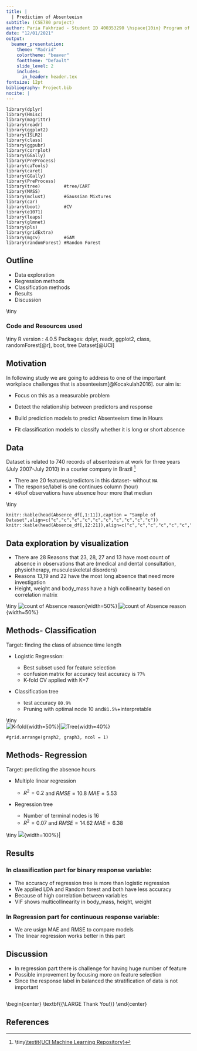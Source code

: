 ```yaml
---
title: |
  | Prediction of Absenteeism 
subtitle: (CSE780 project)
author: Paria Fakhrzad - Student ID 400353290 \hspace{10in} Program of Computational Science and Engineering \hspace{10in}  McMaster University 
date: "12/01/2021"
output: 
  beamer_presentation:
    theme: "Madrid"
    colortheme: "beaver"
    fonttheme: "Default"
    slide_level: 2
    includes:
      in_header: header.tex
fontsize: 12pt
bibliography: Project.bib
nocite: | 
---
```

```{r}
library(dplyr)
library(Hmisc)
library(magrittr)
library(readr)
library(ggplot2)
library(ISLR2)
library(class)
library(ggpubr)
library(corrplot)
library(GGally)
library(PreProcess)
library(caTools)
library(caret)
library(GGally)
library(PreProcess)
library(tree)         #tree/CART
library(MASS)
library(mclust)       #Gaussian Mixtures
library(car)
library(boot)         #CV
library(e1071)
library(leaps)
library(glmnet)
library(pls)
library(gridExtra)
library(mgcv)         #GAM
library(randomForest) #Random Forest
```

## Outline
 - Data exploration
 - Regression methods
 - Classification methods
 - Results
 - Discussion
 

\tiny 
### Code and Resources used
\tiny
 R version : 4.0.5
 Packages: dplyr, readr, ggplot2, class, randomForest[@r], boot, tree
 Dataset[@UCI]

 
## Motivation 
In following study we are going to address to one of the important workplace challenges that is absenteeism[@Kocakulah2016]. our aim is:

 - Focus on this as a measurable problem
 
 - Detect the relationship between predictors and response 
 
 - Build prediction models to predict Absenteeism time in Hours
 
 - Fit classification models to classify whether it is long or short absence

 
## Data 
Dataset is related to 740 records of absenteeism at work for three years (July 2007-July 2010) in a courier company in Brazil [^1]

  - There are 20 features/predictors in this dataset- without `NA`
  - The response/label is one continues column (hour)
  - `46%`of observations have absence hour more that median


\tiny
```{r, results='asis',echo=FALSE}
knitr::kable(head(Absence_df[,1:11]),caption = "Sample of Dataset",align=c("c","c","c","c","c","c","c","c","c","c"))
knitr::kable(head(Absence_df[,12:21]),align=c("c","c","c","c","c","c","c","c","c","c"))
```
[^1]:\tiny[\textit{UCI Machine Learning Repository}](http://archive.ics.uci.edu/ml/datasets/Absenteeism+at+work#)


## Data exploration by visualization

 - There are 28 Reasons that 23, 28, 27 and 13 have most count of absence in observations that are (medical and dental consultation, physiotherapy, musculeskeletal disorders)
 - Reasons 13,19 and 22 have the most long absence that need more investigation 
 - Height, weight and body_mass have a high collinearity based on correlation matrix


\tiny
![count of Absence reason](figure4.png){width=50%}|![count of Absence reason](figure5.png){width=50%}


## Methods- Classification

Target: finding the class of absence time length
 
 - Logistic Regression:
    - Best subset used for feature selection
    - confusion matrix for accuracy test accuracy is `77%`
    - K-fold CV applied with K=7
      
 - Classification tree
    - test accuracy `80.9%`
    - Pruning with optimal node 10 and`81.5%`+interpretable

\tiny    
![K-fold](plotcv.png){width=50%}|![Tree](Tree.png){width=40%}

```{r results='asis',echo=FALSE}
#grid.arrange(graph2, graph3, ncol = 1)
```
## Methods- Regression

Target: predicting the absence hours

- Multiple linear regression
     - $R^2=0.2$ and $RMSE=10.8$ $MAE=5.53$
     
   
- Regression tree
     - Number of terminal nodes is 16
     -  $R^2=0.07$ and $RMSE=14.62$ $MAE=6.38$

\tiny
![](regression.png){width=100%}|

## Results 

### In classification part for binary response variable:
 
 - The accuracy of regression tree is more than logistic regression
 - We applied LDA and Random forest and both have less accuracy
 - Because of high correlation between variables
 - VIF shows multicollinearity in body_mass, height, weight
 
### In Regression part for continuous response variable:
 
 - We are usign MAE and RMSE to compare models
 - The linear regression works better in this part
 


## Discussion 
- In regression part there is challenge for having huge number of feature
- Possible improvement by focusing more on feature selection
- Since the response label in balanced the stratification of data is not important

##

  \begin{center}
			\textbf{{\LARGE Thank You!}}
		\end{center}
		

## References 
